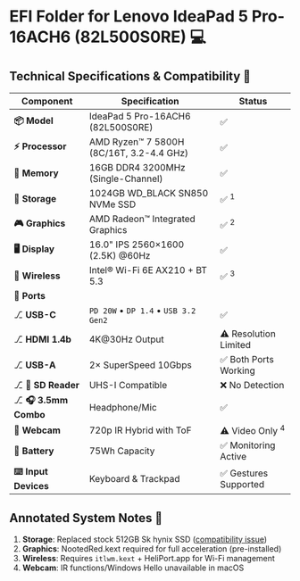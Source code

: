 # EFI Folder for Lenovo IdeaPad 5 Pro-16ACH6 (82L500S0RE) 💻

## Technical Specifications & Compatibility 🔧

| Component               | Specification                                  | Status                  |
|-------------------------|------------------------------------------------|-------------------------|
| **📦 Model**            | IdeaPad 5 Pro-16ACH6 (82L500S0RE)              | ✅    |
| **⚡ Processor**        | AMD Ryzen™ 7 5800H (8C/16T, 3.2-4.4 GHz)       | ✅ |
| **🧠 Memory**           | 16GB DDR4 3200MHz (Single-Channel)             | ✅    |
| **💾 Storage**          | 1024GB WD_BLACK SN850 NVMe SSD                 | ✅ <sup>1</sup> |
| **🎮 Graphics**         | AMD Radeon™ Integrated Graphics                | ✅ <sup>2</sup> |
| **🖥️ Display**         | 16.0" IPS 2560×1600 (2.5K) @60Hz               | ✅        |
| **📡 Wireless**         | Intel® Wi-Fi 6E AX210 + BT 5.3                 | ✅  <sup>3</sup> |
| **🔌 Ports**            |                                                |                         |
| ⎇ **USB-C**             | `PD 20W` • `DP 1.4` • `USB 3.2 Gen2`           | ✅    |
| ⎇ **HDMI 1.4b**         | 4K@30Hz Output                                 | ⚠️ Resolution Limited  |
| ⎇ **USB-A**             | 2× SuperSpeed 10Gbps                           | ✅ Both Ports Working   |
| ⎇ **📁 SD Reader**      | UHS-I Compatible                               | ❌ No Detection         |
| ⎇ **🎧 3.5mm Combo**    | Headphone/Mic                                   | ✅      |
| **📸 Webcam**           | 720p IR Hybrid with ToF                        | ⚠️ Video Only <sup>4</sup> |
| **🔋 Battery**          | 75Wh Capacity                                  | ✅ Monitoring Active    |
| **⌨️ Input Devices**    | Keyboard & Trackpad                            | ✅ Gestures Supported   |

## Annotated System Notes 📌
1. **Storage**: Replaced stock 512GB Sk hynix SSD ([compatibility issue](https://dortania.github.io/Anti-Hackintosh-Buyers-Guide/Storage.html))
2. **Graphics**: NootedRed.kext required for full acceleration (pre-installed)
3. **Wireless**: Requires `itlwm.kext` + HeliPort.app for Wi-Fi management
4. **Webcam**: IR functions/Windows Hello unavailable in macOS
